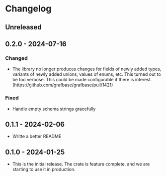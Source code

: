 # Changelog

## Unreleased

## 0.2.0 - 2024-07-16

### Changed

- The library no longer produces changes for fields of newly added types, variants of newly added unions, values of enums, etc. This turned out to be too verbose. This could be made configurable if there is interest. (https://github.com/grafbase/grafbase/pull/1421)

### Fixed

- Handle empty schema strings gracefully

## 0.1.1 - 2024-02-06

- Writte a better README

## 0.1.0 - 2024-01-25

- This is the initial release. The crate is feature complete, and we are
  starting to use it in production.
